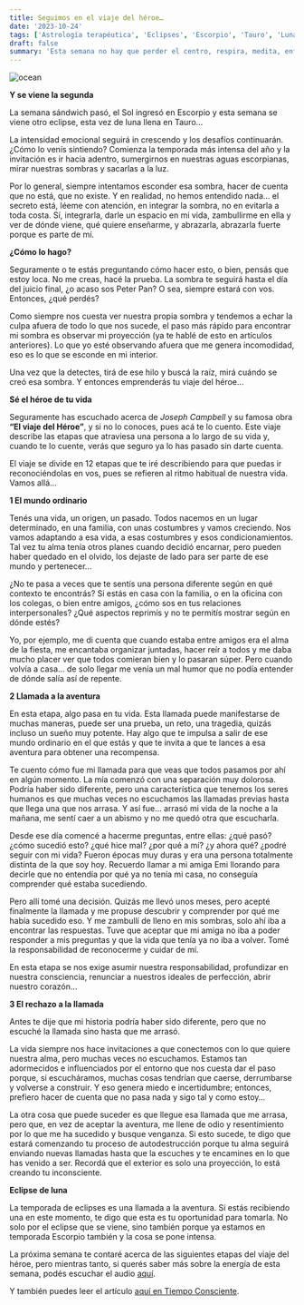 ```yaml
---
title: Seguimos en el viaje del héroe…
date: '2023-10-24'
tags: ['Astrología terapéutica', 'Eclipses', 'Escorpio', 'Tauro', 'Luna', 'Héroe y llamada']
draft: false
summary: 'Esta semana no hay que perder el centro, respira, medita, enfócate en tu interior, esto será clave.'
---
```



<Image alt="ocean" src="/static/images/Blog/Tiempo consciente/heroe.JPG" width={750} height={500} />



**Y se viene la segunda**

La semana sándwich pasó, el Sol ingresó en Escorpio y esta semana se viene otro eclipse, esta vez de luna llena en Tauro…

La intensidad emocional seguirá in crescendo y los desafíos continuarán. ¿Cómo lo venís sintiendo? Comienza la temporada más intensa del año y la invitación es ir hacia adentro, sumergirnos en nuestras aguas escorpianas, mirar nuestras sombras y sacarlas a la luz.

Por lo general, siempre intentamos esconder esa sombra, hacer de cuenta que no está, que no existe. Y en realidad, no hemos entendido nada… el secreto está, léeme con atención, en integrar la sombra, no en evitarla a toda costa. Sí, integrarla, darle un espacio en mi vida, zambullirme en ella y ver de dónde viene, qué quiere enseñarme, y abrazarla, abrazarla fuerte porque es parte de mí.

**¿Cómo lo hago?**

Seguramente o te estás preguntando cómo hacer esto, o bien, pensás que estoy loca. No me creas, hacé la prueba. La sombra te seguirá hasta el día del juicio final, ¿o acaso sos Peter Pan? O sea, siempre estará con vos. Entonces, ¿qué perdés?

Como siempre nos cuesta ver nuestra propia sombra y tendemos a echar la culpa afuera de todo lo que nos sucede, el paso más rápido para encontrar mi sombra es observar mi proyección (ya te hablé de esto en artículos anteriores). Lo que yo esté observando afuera que me genera incomodidad, eso es lo que se esconde en mi interior.

Una vez que la detectes, tirá de ese hilo y buscá la raíz, mirá cuándo se creó esa sombra. Y entonces emprenderás tu viaje del héroe…

**Sé el héroe de tu vida**

Seguramente has escuchado acerca de *Joseph Campbell* y su famosa obra **“El viaje del Héroe”**, y si no lo conoces, pues acá te lo cuento. Este viaje describe las etapas que atraviesa una persona a lo largo de su vida y, cuando te lo cuente, verás que seguro ya lo has pasado sin darte cuenta.

El viaje se divide en 12 etapas que te iré describiendo para que puedas ir reconociéndolas en vos, pues se refieren al ritmo habitual de nuestra vida. Vamos allá…

**1 El mundo ordinario**

Tenés una vida, un origen, un pasado. Todos nacemos en un lugar determinado, en una familia, con unas costumbres y vamos creciendo. Nos vamos adaptando a esa vida, a esas costumbres y esos condicionamientos. Tal vez tu alma tenía otros planes cuando decidió encarnar, pero pueden haber quedado en el olvido, los dejaste de lado para ser parte de ese mundo y pertenecer…

¿No te pasa a veces que te sentís una persona diferente según en qué contexto te encontrás? Si estás en casa con la familia, o en la oficina con los colegas, o bien entre amigos, ¿cómo sos en tus relaciones interpersonales? ¿Qué aspectos reprimís y no te permitís mostrar según en dónde estés?

Yo, por ejemplo, me di cuenta que cuando estaba entre amigos era el alma de la fiesta, me encantaba organizar juntadas, hacer reír a todos y me daba mucho placer ver que todos comieran bien y lo pasaran súper. Pero cuando volvía a casa… de solo llegar me venía un mal humor que no podía entender de dónde salía así de repente.

**2 Llamada a la aventura**

En esta etapa, algo pasa en tu vida. Esta llamada puede manifestarse de muchas maneras, puede ser una prueba, un reto, una tragedia, quizás incluso un sueño muy potente. Hay algo que te impulsa a salir de ese mundo ordinario en el que estás y que te invita a que te lances a esa aventura para obtener una recompensa.

Te cuento cómo fue mi llamada para que veas que todos pasamos por ahí en algún momento. La mía comenzó con una separación muy dolorosa. Podría haber sido diferente, pero una característica que tenemos los seres humanos es que muchas veces no escuchamos las llamadas previas hasta que llega una que nos arrasa. Y así fue… arrasó mi vida de la noche a la mañana, me sentí caer a un abismo y no me quedó otra que escucharla.

Desde ese día comencé a hacerme preguntas, entre ellas: ¿qué pasó? ¿cómo sucedió esto? ¿qué hice mal? ¿por qué a mí? ¿y ahora qué? ¿podré seguir con mi vida? Fueron épocas muy duras y era una persona totalmente distinta de la que soy hoy. Recuerdo llamar a mi amiga Emi llorando para decirle que no entendía por qué ya no tenía mi casa, no conseguía comprender qué estaba sucediendo.

Pero allí tomé una decisión. Quizás me llevó unos meses, pero acepté finalmente la llamada y me propuse descubrir y comprender por qué me había sucedido eso. Y me zambullí de lleno en mis sombras, solo ahí iba a encontrar las respuestas. Tuve que aceptar que mi amiga no iba a poder responder a mis preguntas y que la vida que tenía ya no iba a volver. Tomé la responsabilidad de reconocerme y cuidar de mí.

En esta etapa se nos exige asumir nuestra responsabilidad, profundizar en nuestra consciencia, renunciar a nuestros ideales de perfección, abrir nuestro corazón…

**3 El rechazo a la llamada**

Antes te dije que mi historia podría haber sido diferente, pero que no escuché la llamada sino hasta que me arrasó.

La vida siempre nos hace invitaciones a que conectemos con lo que quiere nuestra alma, pero muchas veces no escuchamos. Estamos tan adormecidos e influenciados por el entorno que nos cuesta dar el paso porque, si escucháramos, muchas cosas tendrían que caerse, derrumbarse y volverse a construir. Y eso genera miedo e incertidumbre; entonces, prefiero hacer de cuenta que no pasa nada y sigo tal y como estoy…

La otra cosa que puede suceder es que llegue esa llamada que me arrasa, pero que, en vez de aceptar la aventura, me llene de odio y resentimiento por lo que me ha sucedido y busque venganza. Si esto sucede, te digo que estará comenzando tu proceso de autodestrucción porque tu alma seguirá enviando nuevas llamadas hasta que la escuches y te encamines en lo que has venido a ser. Recordá que el exterior es solo una proyección, lo está creando tu inconsciente.

**Eclipse de luna**

La temporada de eclipses es una llamada a la aventura. Si estás recibiendo una en este momento, te digo que esta es tu oportunidad para tomarla. No solo por el eclipse que se viene, sino también porque ya estamos en temporada Escorpio también y la cosa se pone intensa. 

La próxima semana te contaré acerca de las siguientes etapas del viaje del héroe, pero mientras tanto, si querés saber más sobre la energía de esta semana, podés escuchar el audio [aquí](https://t.me/+FAsF6NBDMnU5NDQ8).

Y también puedes leer el artículo [aquí en Tiempo Consciente](https://tiempoconsciente.com/el_viaje_del_heroe/).